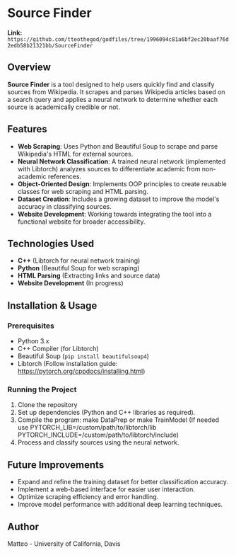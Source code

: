 # Source Finder
**Link:** `https://github.com/tteothegod/godfiles/tree/1996094c81a6bf2ec20baaf76d2edb58b21321bb/SourceFinder`

## Overview
**Source Finder** is a tool designed to help users quickly find and classify sources from Wikipedia. It scrapes and parses Wikipedia articles based on a search query and applies a neural network to determine whether each source is academically credible or not.

## Features
- **Web Scraping**: Uses Python and Beautiful Soup to scrape and parse Wikipedia's HTML for external sources.
- **Neural Network Classification**: A trained neural network (implemented with Libtorch) analyzes sources to differentiate academic from non-academic references.
- **Object-Oriented Design**: Implements OOP principles to create reusable classes for web scraping and HTML parsing.
- **Dataset Creation**: Includes a growing dataset to improve the model's accuracy in classifying sources.
- **Website Development**: Working towards integrating the tool into a functional website for broader accessibility.

## Technologies Used
- **C++** (Libtorch for neural network training)
- **Python** (Beautiful Soup for web scraping)
- **HTML Parsing** (Extracting links and source data)
- **Website Development** (In progress)

## Installation & Usage
### Prerequisites
- Python 3.x
- C++ Compiler (for Libtorch)
- Beautiful Soup (`pip install beautifulsoup4`)
- Libtorch (Follow installation guide: https://pytorch.org/cppdocs/installing.html)

### Running the Project
1. Clone the repository
2. Set up dependencies (Python and C++ libraries as required).
3. Compile the program: make DataPrep or make TrainModel (If needed use PYTORCH_LIB=/custom/path/to/libtorch/lib PYTORCH_INCLUDE=/custom/path/to/libtorch/include)
4. Process and classify sources using the neural network.

## Future Improvements
- Expand and refine the training dataset for better classification accuracy.
- Implement a web-based interface for easier user interaction.
- Optimize scraping efficiency and error handling.
- Improve model performance with additional deep learning techniques.

## Author
Matteo - University of California, Davis
